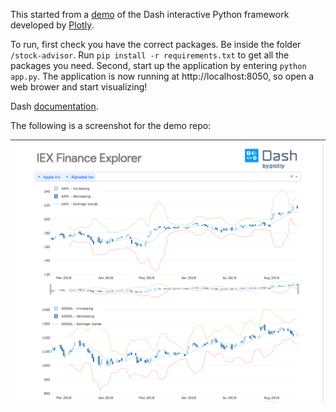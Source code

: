 This started from a [demo](https://github.com/plotly/dash-stock-tickers-demo-app) of the Dash interactive Python framework developed by [Plotly](https://plot.ly/).

To run, first check you have the correct packages. Be inside the folder `/stock-advisor`. Run `pip install -r requirements.txt` to get all the packages you need. Second, start up the application by entering `python app.py`. The application is now running at http://localhost:8050, so open a web brower and start visualizing!

Dash [documentation](https://plot.ly/dash).

The following is a screenshot for the demo repo:

![Alt desc](https://github.com/plotly/dash-stock-tickers-demo-app/raw/master/Screenshots/Screenshot.png)
